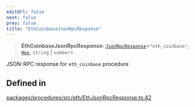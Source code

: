 ```yaml
---
editUrl: false
next: false
prev: false
title: "EthCoinbaseJsonRpcResponse"
---
```


> **EthCoinbaseJsonRpcResponse**: [`JsonRpcResponse`](/reference/tevm/jsonrpc/type-aliases/jsonrpcresponse/)\<`"eth_coinbase"`, [`Hex`](/reference/tevm/utils/type-aliases/hex/), `string` \| `number`\>

JSON-RPC response for `eth_coinbase` procedure

## Defined in

[packages/procedures/src/eth/EthJsonRpcResponse.ts:42](https://github.com/qbzzt/tevm-monorepo/blob/main/packages/procedures/src/eth/EthJsonRpcResponse.ts#L42)
